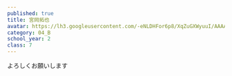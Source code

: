 ```yaml
---
published: true
title: 宮岡拓也
avatar: https://lh3.googleusercontent.com/-eNLDHFor6p8/XqZuGXWyuuI/AAAAAAAAAFY/nWoj3p4fMXA6I6aaBU-Qp9B1JUkO0jHsACLcBGAsYHQ/IMG_20190926_104451071.jpg
category: 04_B
school_year: 2
class: 7
---
```

よろしくお願いします